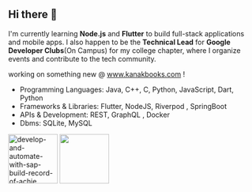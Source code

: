 ## Hi there 👋

I'm currently learning **Node.js** and **Flutter** to build full-stack applications and mobile apps. 
I also happen to be the **Technical Lead** for **Google Developer Clubs**(On Campus) for my college chapter, where I organize events and contribute to the tech community.

working on something new @ www.kanakbooks.com !

- Programming Languages: Java, C++, C, Python, JavaScript, Dart, Python
- Frameworks & Libraries: Flutter, NodeJS, Riverpod , SpringBoot
- APIs & Development: REST, GraphQL , Docker
- Dbms: SQLite, MySQL
<a>
<img width="100px" height="100px" alt="develop-and-automate-with-sap-build-record-of-achie" src="https://github.com/user-attachments/assets/d682e140-6cc7-401c-ada2-5cf5e058f63a" />



   <img src="https://raw.githubusercontent.com/GSSoC24/Postman-Challenge/main/docs/assets/5.png" width="100px" height="100px" />
 </a>
</div>
</details>



